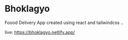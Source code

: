 # Bhoklagyo
Foood Delivery App created using react and tailwindcss ..

live: https://bhoklagyo.netlify.app/
    
